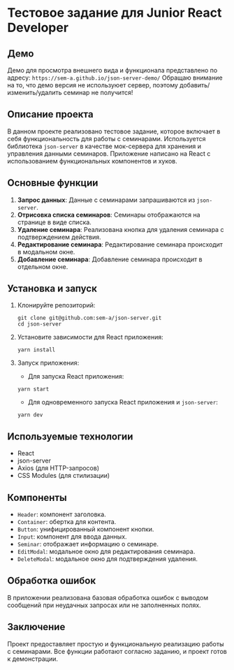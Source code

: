 # Тестовое задание для Junior React Developer

## Демо
Демо для просмотра внешнего вида и функционала представлено по адресу: `https://sem-a.github.io/json-server-demo/`
Обращаю внимание на то, что демо версия не используюет сервер, поэтому добавить/изменить/удалить семинар не получится!

## Описание проекта

В данном проекте реализовано тестовое задание, которое включает в себя функциональность для работы с семинарами. Используется библиотека `json-server` в качестве мок-сервера для хранения и управления данными семинаров. Приложение написано на React с использованием функциональных компонентов и хуков.

## Основные функции

1. **Запрос данных**: Данные с семинарами запрашиваются из `json-server`.
2. **Отрисовка списка семинаров**: Семинары отображаются на странице в виде списка.
3. **Удаление семинара**: Реализована кнопка для удаления семинара с подтверждением действия.
4. **Редактирование семинара**: Редактирование семинара происходит в модальном окне.
5. **Добавление семинара**: Добавление семинара происходит в отдельном окне.

## Установка и запуск

1. Клонируйте репозиторий:
   ```   
   git clone git@github.com:sem-a/json-server.git
   cd json-server
   ```

2. Установите зависимости для React приложения:
   ```
   yarn install
   ```

3. Запуск приложения:
   - Для запуска React приложения: 
   ```
   yarn start  
   ```
   - Для одновременного запуска React приложения и `json-server`:
   ```
   yarn dev
   ```
     

## Используемые технологии

- React
- json-server
- Axios (для HTTP-запросов)
- CSS Modules (для стилизации)

## Компоненты

- `Header`: компонент заголовка.
- `Container`: обертка для контента.
- `Button`: унифицированный компонент кнопки.
- `Input`: компонент для ввода данных.
- `Seminar`: отображает информацию о семинаре.
- `EditModal`: модальное окно для редактирования семинара.
- `DeleteModal`: модальное окно для подтверждения удаления.

## Обработка ошибок

В приложении реализована базовая обработка ошибок с выводом сообщений при неудачных запросах или не заполненных полях.

## Заключение

Проект предоставляет простую и функциональную реализацию работы с семинарами. Все функции работают согласно заданию, и проект готов к демонстрации.

